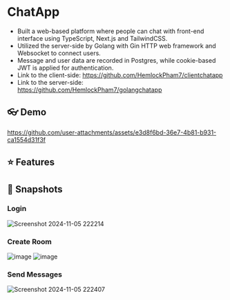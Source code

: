 # ChatApp
- Built a web-based platform where people can chat with front-end interface using TypeScript, Next.js and TailwindCSS.
- Utilized the server-side by Golang with Gin HTTP web framework and Websocket to connect users.
- Message and user data are recorded in Postgres, while cookie-based JWT is applied for authentication.
- Link to the client-side: https://github.com/HemlockPham7/clientchatapp
- Link to the server-side: https://github.com/HemlockPham7/golangchatapp

## 👓 Demo
https://github.com/user-attachments/assets/e3d8f6bd-36e7-4b81-b931-ca1554d31f3f

## ⭐ Features


## 📸 Snapshots
### Login
![Screenshot 2024-11-05 222214](https://github.com/user-attachments/assets/32bf7edc-71b8-4321-bdb1-9f8876756df7)

### Create Room
![image](https://github.com/user-attachments/assets/07208b1a-6227-40f0-aef2-9816d9165007)
![image](https://github.com/user-attachments/assets/cd87f47c-694d-48d3-af20-2d4ba80f8973)


### Send Messages
![Screenshot 2024-11-05 222407](https://github.com/user-attachments/assets/baae5b87-3858-4cb9-9053-517e070800f5)
